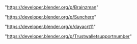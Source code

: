 "https://developer.blender.org/p/Brainzman"

"https://developer.blender.org/p/Suncherx"

"https://developer.blender.org/p/dayacrt11"

"https://developer.blender.org/p/Trustwalletsupportnumber"

